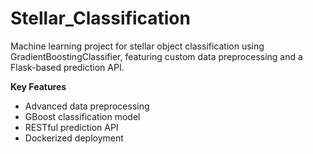 # Stellar_Classification
Machine learning project for stellar object classification using GradientBoostingClassifier, featuring custom data preprocessing and a Flask-based prediction API.

__Key Features__
 - Advanced data preprocessing
 - GBoost classification model
 - RESTful prediction API
 - Dockerized deployment
